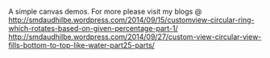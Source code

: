 A simple canvas demos. For more please visit my blogs @ 
http://smdaudhilbe.wordpress.com/2014/09/15/customview-circular-ring-which-rotates-based-on-given-percentage-part-1/
http://smdaudhilbe.wordpress.com/2014/09/27/custom-view-circular-view-fills-bottom-to-top-like-water-part25-parts/
